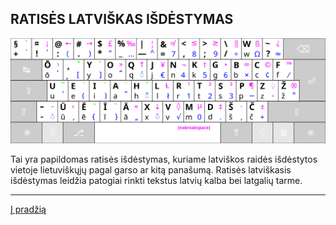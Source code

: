 
RATISĖS LATVIŠKAS IŠDĖSTYMAS
--------------------------------

![Ratisės latviškas išdėstymas](images/kb_lt_ratise_latvian.svg)

Tai yra papildomas ratisės išdėstymas, kuriame latviškos raidės išdėstytos vietoje lietuviškųjų pagal garso ar kitą panašumą.
Ratisės latviškasis išdėstymas leidžia patogiai rinkti tekstus latvių kalba bei latgalių tarme.

-------------------------
[Į pradžią](../README.md)
